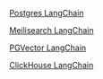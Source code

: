 [Postgres LangChain](https://python.langchain.com/docs/integrations/vectorstores/timescalevector/)

[Meilisearch LangChain](https://python.langchain.com/docs/integrations/vectorstores/meilisearch/)

[PGVector LangChain](https://python.langchain.com/docs/integrations/vectorstores/pgvector/)

[ClickHouse LangChain](https://python.langchain.com/docs/integrations/vectorstores/clickhouse/)

